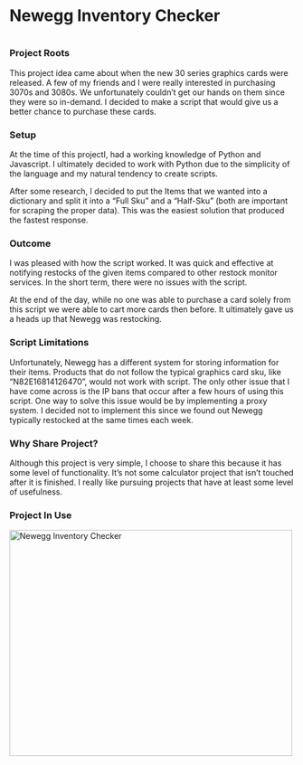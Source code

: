 <h1>Newegg Inventory Checker<h1>
<h3>Project Roots</h3>
This project idea came about when the new 30 series graphics cards were released. A few of my friends and I were really interested in purchasing 3070s and 3080s. We unfortunately couldn’t get our hands on them since they were so in-demand. I decided to make a script that would give us a better chance to purchase these cards.
<h3>Setup</h3>
At the time of this projectI,  had a working knowledge of Python and Javascript. I ultimately decided to work with Python due to the simplicity of the language and my natural tendency to create scripts.

After some research, I decided to put the Items that we wanted into a dictionary and split it into a “Full Sku” and  a “Half-Sku” (both are important for scraping the proper data). This was the easiest solution that produced the fastest response.
<h3>Outcome</h3>
I was pleased with how the script worked. It was quick and effective at notifying restocks of the given items compared to other restock monitor services. In the short term, there were no issues with the script. 

At the end of the day, while no one was able to purchase a card solely from this script we were able to cart more cards then before. It ultimately gave us a heads up that Newegg was restocking. 

<h3>Script Limitations</h3>
Unfortunately, Newegg has a different system for storing information for their items. Products that do not follow the typical graphics card sku, like “N82E16814126470”, would not work with script. 
	The only other issue that I have come across is the IP bans that occur after a few hours of using this script. One way to solve this issue would be by implementing a proxy system. I decided not to implement this since we found out Newegg typically restocked at the same times each week.
	<h3>Why Share Project?</h3>
	Although this project is very simple, I choose to share this because it has some level of functionality. It’s not some calculator project that isn’t touched after it is finished. I really like pursuing projects that have at least some level of usefulness.
	<p align = "cetner">
		<h3>Project In Use</h3>
	</p>
	<a href="http://www.youtube.com/watch?feature=player_embedded&v=4X8lWG-hNKA" target="_blank"><img src="http://img.youtube.com/vi/4X8lWG-hNKA/0.jpg"alt="Newegg Inventory Checker" width="500" height="400" border="0" /></a>

